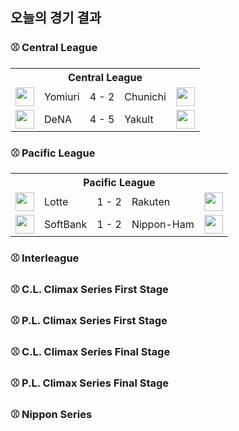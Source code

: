 ## 오늘의 경기 결과


### ⚾ Central League

<table>
  <tr>
    <th></th>
    <th colspan='3'>Central League</th>
    <th></th>
  </tr>
  <tr>
    <td><img src='https://npb.jp/bis/images/pet2025_g_1.gif' width='30'></td>
    <td>Yomiuri</td><td>4 - 2</td><td>Chunichi</td>
    <td><img src='https://npb.jp/bis/images/pet2025_d_1.gif' width='30'></td>
  </tr>
  <tr>
    <td><img src='https://npb.jp/bis/images/pet2025_db_1.gif' width='30'></td>
    <td>DeNA</td><td>4 - 5</td><td>Yakult</td>
    <td><img src='https://npb.jp/bis/images/pet2025_s_1.gif' width='30'></td>
  </tr>
</table>

### ⚾ Pacific League

<table>
  <tr>
    <th></th>
    <th colspan='3'>Pacific League</th>
    <th></th>
  </tr>
  <tr>
    <td><img src='https://npb.jp/bis/images/pet2025_m_1.gif' width='30'></td>
    <td>Lotte</td><td>1 - 2</td><td>Rakuten</td>
    <td><img src='https://npb.jp/bis/images/pet2025_e_1.gif' width='30'></td>
  </tr>
  <tr>
    <td><img src='https://npb.jp/bis/images/pet2025_h_1.gif' width='30'></td>
    <td>SoftBank</td><td>1 - 2</td><td>Nippon-Ham</td>
    <td><img src='https://npb.jp/bis/images/pet2025_f_1.gif' width='30'></td>
  </tr>
</table>

### ⚾ Interleague


### ⚾ C.L. Climax Series First Stage


### ⚾ P.L. Climax Series First Stage


### ⚾ C.L. Climax Series Final Stage


### ⚾ P.L. Climax Series Final Stage


### ⚾ Nippon Series


